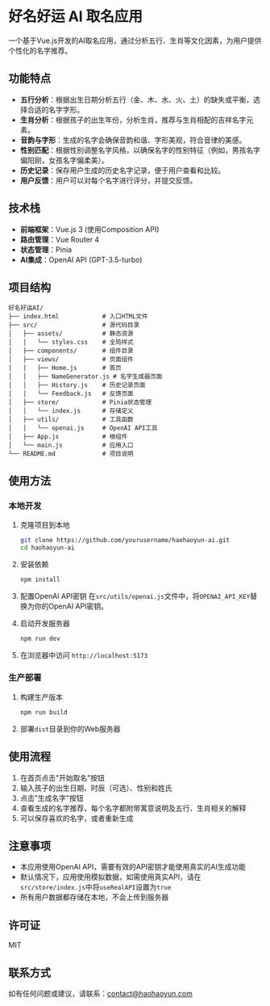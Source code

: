 # 好名好运 AI 取名应用

一个基于Vue.js开发的AI取名应用，通过分析五行、生肖等文化因素，为用户提供个性化的名字推荐。

## 功能特点

- **五行分析**：根据出生日期分析五行（金、木、水、火、土）的缺失或平衡，选择合适的名字字形。
- **生肖分析**：根据孩子的出生年份，分析生肖，推荐与生肖相配的吉祥名字元素。
- **音韵与字形**：生成的名字会确保音韵和谐、字形美观，符合音律的美感。
- **性别匹配**：根据性别调整名字风格，以确保名字的性别特征（例如，男孩名字偏阳刚，女孩名字偏柔美）。
- **历史记录**：保存用户生成的历史名字记录，便于用户查看和比较。
- **用户反馈**：用户可以对每个名字进行评分，并提交反馈。

## 技术栈

- **前端框架**：Vue.js 3 (使用Composition API)
- **路由管理**：Vue Router 4
- **状态管理**：Pinia
- **AI集成**：OpenAI API (GPT-3.5-turbo)

## 项目结构

```
好名好运AI/
├── index.html            # 入口HTML文件
├── src/                  # 源代码目录
│   ├── assets/           # 静态资源
│   │   └── styles.css    # 全局样式
│   ├── components/       # 组件目录
│   ├── views/            # 页面组件
│   │   ├── Home.js       # 首页
│   │   ├── NameGenerator.js # 名字生成器页面
│   │   ├── History.js    # 历史记录页面
│   │   └── Feedback.js   # 反馈页面
│   ├── store/            # Pinia状态管理
│   │   └── index.js      # 存储定义
│   ├── utils/            # 工具函数
│   │   └── openai.js     # OpenAI API工具
│   ├── App.js            # 根组件
│   └── main.js           # 应用入口
└── README.md             # 项目说明
```

## 使用方法

### 本地开发

1. 克隆项目到本地
   ```bash
   git clone https://github.com/yourusername/haohaoyun-ai.git
   cd haohaoyun-ai
   ```

2. 安装依赖
   ```bash
   npm install
   ```

3. 配置OpenAI API密钥
   在`src/utils/openai.js`文件中，将`OPENAI_API_KEY`替换为你的OpenAI API密钥。

4. 启动开发服务器
   ```bash
   npm run dev
   ```

5. 在浏览器中访问 `http://localhost:5173`

### 生产部署

1. 构建生产版本
   ```bash
   npm run build
   ```

2. 部署`dist`目录到你的Web服务器

## 使用流程

1. 在首页点击"开始取名"按钮
2. 输入孩子的出生日期、时辰（可选）、性别和姓氏
3. 点击"生成名字"按钮
4. 查看生成的名字推荐，每个名字都附带寓意说明及五行、生肖相关的解释
5. 可以保存喜欢的名字，或者重新生成

## 注意事项

- 本应用使用OpenAI API，需要有效的API密钥才能使用真实的AI生成功能
- 默认情况下，应用使用模拟数据，如需使用真实API，请在`src/store/index.js`中将`useRealAPI`设置为`true`
- 所有用户数据都存储在本地，不会上传到服务器

## 许可证

MIT

## 联系方式

如有任何问题或建议，请联系：contact@haohaoyun.com 